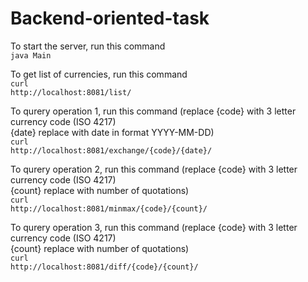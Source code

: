 # Backend-oriented-task

To start the server, run this command<br>
<code>java Main</code>

To get list of currencies, run this command<br>
<code>curl http://localhost:8081/list/</code>

To qurery operation 1, run this command (replace {code} with 3 letter currency code (ISO 4217)<br>
{date} replace with date in format YYYY-MM-DD)<br>
<code>curl http://localhost:8081/exchange/{code}/{date}/</code>

To qurery operation 2, run this command (replace {code} with 3 letter currency code (ISO 4217)<br>
{count} replace with number of quotations)<br>
<code>curl http://localhost:8081/minmax/{code}/{count}/</code>

To qurery operation 3, run this command (replace {code} with 3 letter currency code (ISO 4217)<br>
{count} replace with number of quotations)<br>
<code>curl http://localhost:8081/diff/{code}/{count}/</code>
